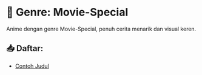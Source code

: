 # 🌸 Genre: Movie-Special

Anime dengan genre Movie-Special, penuh cerita menarik dan visual keren.

## 📥 Daftar:
- [Contoh Judul](link-download)
